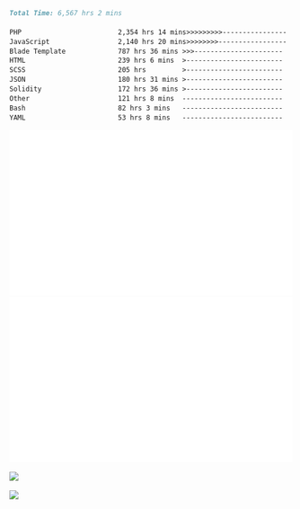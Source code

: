 <!--START_SECTION:waka-->

```markdown
Total Time: 6,567 hrs 2 mins

PHP                        2,354 hrs 14 mins>>>>>>>>>----------------   35.20 %
JavaScript                 2,140 hrs 20 mins>>>>>>>>-----------------   32.00 %
Blade Template             787 hrs 36 mins >>>----------------------   11.78 %
HTML                       239 hrs 6 mins  >------------------------   03.57 %
SCSS                       205 hrs         >------------------------   03.07 %
JSON                       180 hrs 31 mins >------------------------   02.70 %
Solidity                   172 hrs 36 mins >------------------------   02.58 %
Other                      121 hrs 8 mins  -------------------------   01.81 %
Bash                       82 hrs 3 mins   -------------------------   01.23 %
YAML                       53 hrs 8 mins   -------------------------   00.79 %
```

<!--END_SECTION:waka-->

![](https://raw.githubusercontent.com/DrMaxis/github-stats-transparent/output/generated/overview.svg)
![](https://raw.githubusercontent.com/DrMaxis/github-stats-transparent/output/generated/languages.svg)

![](https://git-readme-stats-drmaxis-projects.vercel.app/api?username=drmaxis&show_icons=true&theme=outrun&count_private=true&show=reviews,discussions_started,discussions_answered,prs_merged,prs_merged_percentage&custom_title=2024%20Github%20Rank)
 
<a href="https://count.getloli.com/"><img src="https://count.getloli.com/get/@:maxis-the-alchemist?theme=rule34"></a>
<!-- https://count.getloli.com/get/@alchemist?theme=rule34 -->
<br>
